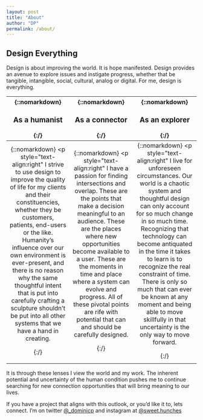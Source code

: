 ```yaml
---
layout: post
title: "About"
author: "DP"
permalink: /about/
---
```


## Design Everything

Design is about improving the world. It is hope manifested. Design provides an avenue to explore issues and instigate progress, whether that be tangible, intangible, social, cultural, analog or digital. For me, design is everything.

| {::nomarkdown} <h3> As a humanist </h3> {:/} | {::nomarkdown} <h3> As a connector </h3> {:/} | {::nomarkdown} <h3> As an explorer </h3> {:/} |
|:-: | :-: | :-:|
| {::nomarkdown} <p style="text-align:right" I strive to use design to improve the quality of life for my clients and their constituencies, whether they be customers, patients, end-users or the like. Humanity’s influence over our own environment is ever-present, and there is no reason why the same thoughtful intent that is put into carefully crafting a sculpture shouldn’t be put into all other systems that we have a hand in creating. </p> {:/} | {::nomarkdown} <p style="text-align:right" I have a passion for finding intersections and overlap. These are the points that make a decision meaningful to an audience. These are the places where new opportunities become available to a user. These are the moments in time and place where a system can evolve and progress. All of these pivotal points are rife with potential that can and should be carefully designed. </p> {:/} | {::nomarkdown} <p style="text-align:right" I live for unforeseen circumstances. Our world is a chaotic system and thoughtful design can only account for so much change in so much time. Recognizing that technology can become antiquated in the time it takes to learn is to recognize the real constraint of time. There is only so much that can ever be known at any moment and being able to move skillfully in that uncertainty is the only way to move forward. </p> {:/} |
| | | |

It is through these lenses I view the world and my work. The inherent potential and uncertainty of the human condition pushes me to continue searching for new connection opportunities that will bring meaning to our lives. 

If you have a project that aligns with this outlook, or you’d like it to, lets connect. I’m on twitter [@_dominicp](https://twitter.com/_dominicp "twitter link") and instagram at [@sweet.hunches](https://www.instagram.com/sweet.hunches/ "instagram link")
